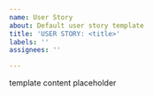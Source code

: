 ```yaml
---
name: User Story
about: Default user story template
title: 'USER STORY: <title>'
labels: ''
assignees: ''

---
```


template content placeholder
